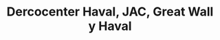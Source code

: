 ---
title: "Dercocenter Haval, JAC, Great Wall y Haval"
url: /nunoa/dercocenter-haval-jac-great-wall-y-haval/
shop: coche
---